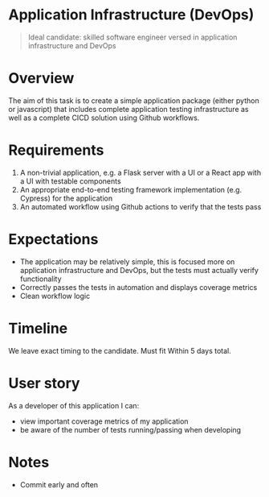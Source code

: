 # Application Infrastructure (DevOps)

> Ideal candidate: skilled software engineer versed in application infrastructure and DevOps

# Overview

The aim of this task is to create a simple application package (either python or javascript) that includes
complete application testing infrastructure as well as a complete CICD solution using Github workflows.

# Requirements

1. A non-trivial application, e.g. a Flask server with a UI or a React app with a UI with testable components
2. An appropriate end-to-end testing framework implementation (e.g. Cypress) for the application
3. An automated workflow using Github actions to verify that the tests pass

# Expectations

- The application may be relatively simple, this is focused more on application infrastructure and DevOps, but the tests must actually verify functionality
- Correctly passes the tests in automation and displays coverage metrics
- Clean workflow logic

# Timeline

We leave exact timing to the candidate. Must fit Within 5 days total.

# User story

As a developer of this application I can:

- view important coverage metrics of my application
- be aware of the number of tests running/passing when developing

# Notes

- Commit early and often
